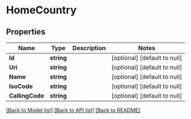 # HomeCountry

## Properties
Name | Type | Description | Notes
------------ | ------------- | ------------- | -------------
**Id** | **string** |  | [optional] [default to null]
**Uri** | **string** |  | [optional] [default to null]
**Name** | **string** |  | [optional] [default to null]
**IsoCode** | **string** |  | [optional] [default to null]
**CallingCode** | **string** |  | [optional] [default to null]

[[Back to Model list]](../README.md#documentation-for-models) [[Back to API list]](../README.md#documentation-for-api-endpoints) [[Back to README]](../README.md)


